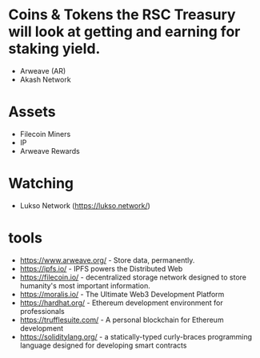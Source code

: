 # Coins & Tokens the RSC Treasury will look at getting and earning for staking yield. 

- Arweave (AR) 
- Akash Network 

# Assets 

- Filecoin Miners 
- IP 
- Arweave Rewards 

# Watching 

- Lukso Network (https://lukso.network/)

# tools

- https://www.arweave.org/ - Store data, permanently.
- https://ipfs.io/ - IPFS powers the Distributed Web
- https://filecoin.io/ - decentralized storage network designed to store humanity's most important information.
- https://moralis.io/ - The Ultimate Web3 Development Platform
- https://hardhat.org/ - Ethereum development environment for professionals
- https://trufflesuite.com/ - A personal blockchain for Ethereum development
- https://soliditylang.org/ - a statically-typed curly-braces programming language designed for developing smart contracts

